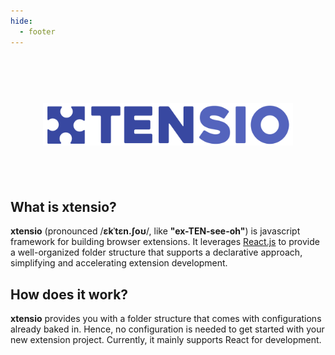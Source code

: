 ```yaml
---
hide:
  - footer
---
```


<h1 align="center">
        <img style="margin: 50px 0px" width="400px" src="https://raw.githubusercontent.com/doc-han/xtensio/master/statics/xtensio.png" />
</h1>

## What is xtensio?

**xtensio** (pronounced /**ɛkˈtɛn.ʃoʊ**/, like **"ex-TEN-see-oh"**) is javascript framework for building browser extensions. It leverages [React.js](https://reactjs.org) to provide a well-organized folder structure that supports a declarative approach, simplifying and accelerating extension development.

## How does it work?

**xtensio** provides you with a folder structure that comes with configurations already baked in. Hence, no configuration is needed to get started with your new extension project. Currently, it mainly supports React for development.
